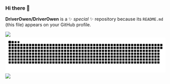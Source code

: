 ### Hi there 👋


**DriverOwen/DriverOwen** is a ✨ _special_ ✨ repository because its `README.md` (this file) appears on your GitHub profile.

 <img src="https://github-readme-stats.vercel.app/api?username=DriverOwen" />

<picture>
  <source media="(prefers-color-scheme: dark)" srcset="https://github.com/DriverOwen/DriverOwen/blob/main/profile-snake-contrib/github-contribution-grid-snake-dark.svg" />
  <source media="(prefers-color-scheme: light)" srcset="https://github.com/DriverOwen/DriverOwen/blob/main/profile-snake-contrib/github-contribution-grid-snake.svg" />
  <img alt="github-snake" src="https://github.com/DriverOwen/DriverOwen/blob/main/profile-snake-contrib/github-contribution-grid-snake-dark.svg" />
</picture>

<picture>
  <source
    srcset="https://github-readme-stats.vercel.app/api/wakatime?username=sun0225SUN&layout=compact&text_color=f0f6fc&bg_color=00000000&hide_border=true&hide_title=true"
    media="(prefers-color-scheme: dark)"
  />
  <source
    srcset="https://github-readme-stats.vercel.app/api/wakatime?username=sun0225SUN&layout=compact&text_color=1f2328&bg_color=00000000&hide_border=true&hide_title=true"
    media="(prefers-color-scheme: light), (prefers-color-scheme: no-preference)"
  />
  <img src="https://github-readme-stats.vercel.app/api/wakatime?username=sun0225SUN&layout=compact&text_color=f0f6fc&bg_color=00000000&hide_border=true&hide_title=true" />
</picture>
